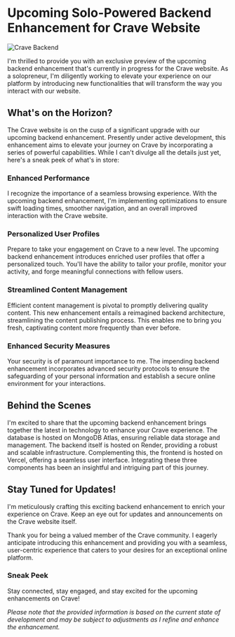 # Upcoming Solo-Powered Backend Enhancement for Crave Website
![Crave Backend](https://github.com/Satyxm/Crave-Backend/assets/97077594/09671f0e-a5c4-449e-ad84-d2179b848499)



I'm thrilled to provide you with an exclusive preview of the upcoming backend enhancement that's currently in progress for the Crave website. As a solopreneur, I'm diligently working to elevate your experience on our platform by introducing new functionalities that will transform the way you interact with our website.

## What's on the Horizon?

The Crave website is on the cusp of a significant upgrade with our upcoming backend enhancement. Presently under active development, this enhancement aims to elevate your journey on Crave by incorporating a series of powerful capabilities. While I can't divulge all the details just yet, here's a sneak peek of what's in store:

### Enhanced Performance
I recognize the importance of a seamless browsing experience. With the upcoming backend enhancement, I'm implementing optimizations to ensure swift loading times, smoother navigation, and an overall improved interaction with the Crave website.

### Personalized User Profiles
Prepare to take your engagement on Crave to a new level. The upcoming backend enhancement introduces enriched user profiles that offer a personalized touch. You'll have the ability to tailor your profile, monitor your activity, and forge meaningful connections with fellow users.

### Streamlined Content Management
Efficient content management is pivotal to promptly delivering quality content. This new enhancement entails a reimagined backend architecture, streamlining the content publishing process. This enables me to bring you fresh, captivating content more frequently than ever before.

### Enhanced Security Measures
Your security is of paramount importance to me. The impending backend enhancement incorporates advanced security protocols to ensure the safeguarding of your personal information and establish a secure online environment for your interactions.

## Behind the Scenes

I'm excited to share that the upcoming backend enhancement brings together the latest in technology to enhance your Crave experience. The database is hosted on MongoDB Atlas, ensuring reliable data storage and management. The backend itself is hosted on Render, providing a robust and scalable infrastructure. Complementing this, the frontend is hosted on Vercel, offering a seamless user interface. Integrating these three components has been an insightful and intriguing part of this journey.

## Stay Tuned for Updates!

I'm meticulously crafting this exciting backend enhancement to enrich your experience on Crave. Keep an eye out for updates and announcements on the Crave website itself.

Thank you for being a valued member of the Crave community. I eagerly anticipate introducing this enhancement and providing you with a seamless, user-centric experience that caters to your desires for an exceptional online platform.

### Sneak Peek

Stay connected, stay engaged, and stay excited for the upcoming enhancements on Crave!

*Please note that the provided information is based on the current state of development and may be subject to adjustments as I refine and enhance the enhancement.*
